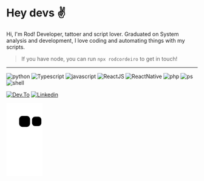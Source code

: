  # Hey devs ✌️
 
 Hi, I'm Rod! Developer, tattoer and script lover. Graduated on System analysis and development, I love coding and automating things with my scripts.
> If you have node, you can run `npx rodcordeiro` to get in touch!

---

![python](https://img.shields.io/badge/python-black?&style=for-the-badge&logo=python)
![Typescript](https://img.shields.io/badge/typescript-black?&style=for-the-badge&logo=typescript)
![javascript](https://img.shields.io/badge/javascript-black?&style=for-the-badge&logo=javascript)
![ReactJS](https://img.shields.io/badge/ReactJS-black?&style=for-the-badge&logo=react)
![ReactNative](https://img.shields.io/badge/ReactNative-black?&style=for-the-badge&logo=react)
![php](https://img.shields.io/badge/php-black?&style=for-the-badge&logo=php)
![ps](https://img.shields.io/badge/Powershell-black?&style=for-the-badge&logo=powershell)
![shell](https://img.shields.io/badge/php-black?&style=for-the-badge&logo=linux)

<!--
|Me|Who am I?|
|--|--|
|<img style="width:100%" src="https://rodcordeiro.github.io/shares/img/myCard3.png" height="auto"/>|<p>Hi, I'm Rod. I'm 23, a developer, tattooer and passionate about creating things and automating tasks with some programs/scripts. I'm studying Systems analysis and development at Uninove university. </p>|
 -->
<!-- <img style="width:50%" src="https://rodcordeiro.github.io/shares/img/myCard3.png" height="auto"/>

<p>Hi, I'm Rod. I'm 23, a developer, tattooer and passionate about creating things and automating tasks with some programs/scripts. I'm studying Systems analysis and development at Uninove university.</p>
</div> -->

<!-- [![mail link](https://img.shields.io/badge/rodrigomendoncca%40gmail.com-black?&style=for-the-badge&logo=gmail)](mailto:rodrigomendoncca@gmail.com) -->
[![Dev.To](https://img.shields.io/badge/rodcordeiro-black?&style=for-the-badge&logo=dev.to)](https://dev.to/rodcordeiro)
[![Linkedin](https://img.shields.io/badge/rodrigomcordeiro-black?&style=for-the-badge&logo=linkedin&logoColor=blue)](https://www.linkedin.com/in/rodrigomcordeiro)<!-- [![Github](https://img.shields.io/badge/rodcordeiro-black?&style=for-the-badge&logo=github)](https://github.com/rodcordeiro) -->
<!-- 
---
<table>
<thead>
<tr>
<th colspan="2"><h2>My common languages are</h2></th>
</tr>
</thead>
<tbody>
<tr>
<td>

</td>
<td>

![Top Langs](https://github-readme-stats.vercel.app/api/top-langs/?username=rodcordeiro&theme=dark&layout=compact&bg_color=28,090909,222)
</td>
</tr>
</tbody>
</table>

---

## My last works

![Cordeiro's github stats](https://github-readme-stats.vercel.app/api?username=rodcordeiro&show_icons=true&theme=dark&bg_color=28,090909,222&count_private=true)

[![Apprender](https://github-readme-stats.vercel.app/api/pin/?username=rodcordeiro&repo=apprenderApp&theme=dark&bg_color=28,090909,222&layout=compact)](https://github.com/rodcordeiro/apprenderMobile)
[![KissManager](https://github-readme-stats.vercel.app/api/pin/?username=rodcordeiro&repo=kissManager&theme=dark&bg_color=28,090909,222&layout=compact)](https://github.com/rodcordeiro/kissManagerMobile)
[![Telegram_bot](https://github-readme-stats.vercel.app/api/pin/?username=rodcordeiro&repo=bot_beltis&theme=dark&bg_color=28,090909,222&layout=compact)](https://github.com/rodcordeiro/bot_beltis)
[![RodChat](https://github-readme-stats.vercel.app/api/pin/?username=rodcordeiro&repo=chat&theme=dark&bg_color=28,090909,222&layout=compact)](https://github.com/rodcordeiro/chat)
 -->
![Snake animation](https://github.com/rodcordeiro/rodcordeiro/blob/output/github-contribution-grid-snake.svg)

<!-- ![](https://komarev.com/ghpvc/?username=rodcordeiro&style=flat-square) -->

<!--
REFERENCES
https://github.com/oppsec/oppsec/blob/master/README.md

https://github.com/fdaciuk/fdaciuk/blob/main/fdaciuk.js

https://github.com/rafaballerini/rafaballerini/blob/main/README.md
-->
